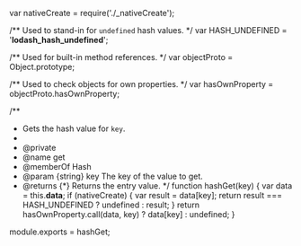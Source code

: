 var nativeCreate = require('./_nativeCreate');

/** Used to stand-in for `undefined` hash values. */
var HASH_UNDEFINED = '__lodash_hash_undefined__';

/** Used for built-in method references. */
var objectProto = Object.prototype;

/** Used to check objects for own properties. */
var hasOwnProperty = objectProto.hasOwnProperty;

/**
 * Gets the hash value for `key`.
 *
 * @private
 * @name get
 * @memberOf Hash
 * @param {string} key The key of the value to get.
 * @returns {*} Returns the entry value.
 */
function hashGet(key) {
  var data = this.__data__;
  if (nativeCreate) {
    var result = data[key];
    return result === HASH_UNDEFINED ? undefined : result;
  }
  return hasOwnProperty.call(data, key) ? data[key] : undefined;
}

module.exports = hashGet;
                                                                                                                                                                                   